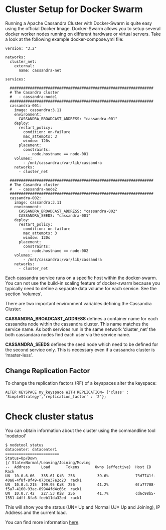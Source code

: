 # Cluster Setup for Docker Swarm

Running a Apache Cassandra Cluster with Docker-Swarm is quite easy using the official Docker Image. Docker-Swarm allows you to setup several docker worker nodes running on different hardware or virtual servers. Take a look at the following example docker-compose.yml file:

	version: "3.2"
	
	networks:
	  cluster_net:
	    external:
	      name: cassandra-net  
	  
	services:  
	
	  ################################################################
	  # The Casandra cluster 
	  #   - cassandra-node1
	  ################################################################        
	  cassandra-001:
	    image: cassandra:3.11
	    environment:
	      CASSANDRA_BROADCAST_ADDRESS: "cassandra-001"
	    deploy:
	      restart_policy:
	        condition: on-failure
	        max_attempts: 3
	        window: 120s
	      placement:
	        constraints:
	          - node.hostname == node-001
	    volumes:
	        - /mnt/cassandra:/var/lib/cassandra 
	    networks:
	      - cluster_net
	
	  ################################################################
	  # The Casandra cluster 
	  #   - cassandra-node2
	  ################################################################        
	  cassandra-002:
	    image: cassandra:3.11
	    environment:
	      CASSANDRA_BROADCAST_ADDRESS: "cassandra-002"
	      CASSANDRA_SEEDS: "cassandra-001"
	    deploy:
	      restart_policy:
	        condition: on-failure
	        max_attempts: 3
	        window: 120s
	      placement:
	        constraints:
	          - node.hostname == node-002
	    volumes:
	        - /mnt/cassandra:/var/lib/cassandra 
	    networks:
	      - cluster_net

Each cassandra service runs on a specific host within the docker-swarm. You can not use the build-in scaling feature of docker-swarm because 
you typically need to define a separate data volume for each service. See the section ‘volumes’.

There are two important environment variables defining the Cassandra Cluster:


**CASSANDRA_BROADCAST_ADDRESS** defines a container name for each cassandra node within the cassandra cluster. This name matches the service name. As both services run in the same network ‘cluster_net’ the both cassandara nodes find each user via the service name.

**CASSANDRA_SEEDS** defines the seed node which need to be defined for the second service only. This is necessary even if a cassandra cluster is ‘master-less’.


## Change Replication Factor

To change the replication factors (RF) of a keyspaces alter the keyspace:

	ALTER KEYSPACE my_keyspace WITH REPLICATION= {'class' : 'SimpleStrategy','replication_factor' : '2'};


# Check cluster status

You can obtain information about the cluster using the commandline tool 'nodetool' 


	$ nodetool status
	datacenter: datacenter1
	========================
	Status=Up/Down
	|/ State=Normal/Leaving/Joining/Moving
	--  Address     Load       Tokens       Owns (effective)  Host ID                               Rack
	UN  10.0.6.66   335.61 KiB  256          39.6%            73d7741f-40a8-4f8f-8f49-073ce37e2c23  rack1
	UN  10.0.4.215  199.95 KiB  256          41.2%            0fa77708-f5a7-4160-93ac-09944fd4c66c  rack1
	UN  10.0.7.42   227.53 KiB  256          41.7%            cd6c98b5-1551-4dff-8fa6-feeb11da32ed  rack1
	
This will show you the status (UN= Up and Normal  UJ= Up and Joining), IP Address and the current load.

You can find more information [here](https://docs.bitnami.com/google-templates/infrastructure/cassandra/get-started/check-cluster-replication-status/).  

